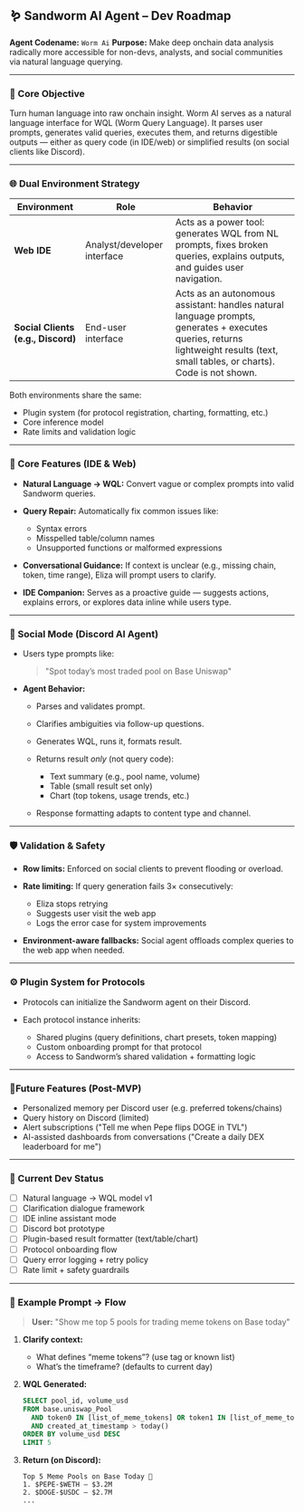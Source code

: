 ## 🪱 Sandworm AI Agent – Dev Roadmap

**Agent Codename:** `Worm Ai`
**Purpose:** Make deep onchain data analysis radically more accessible for non-devs, analysts, and social communities via natural language querying.

---

### 🔮 Core Objective

Turn human language into raw onchain insight.
Worm AI serves as a natural language interface for WQL (Worm Query Language). It parses user prompts, generates valid queries, executes them, and returns digestible outputs — either as query code (in IDE/web) or simplified results (on social clients like Discord).

---

### 🌐 Dual Environment Strategy

| Environment                        | Role                        | Behavior                                                                                                                                                                         |
| ---------------------------------- | --------------------------- | -------------------------------------------------------------------------------------------------------------------------------------------------------------------------------- |
| **Web IDE**                        | Analyst/developer interface | Acts as a power tool: generates WQL from NL prompts, fixes broken queries, explains outputs, and guides user navigation.                                                         |
| **Social Clients (e.g., Discord)** | End-user interface          | Acts as an autonomous assistant: handles natural language prompts, generates + executes queries, returns lightweight results (text, small tables, or charts). Code is not shown. |

Both environments share the same:

- Plugin system (for protocol registration, charting, formatting, etc.)
- Core inference model
- Rate limits and validation logic

---

### 🧠 Core Features (IDE & Web)

- **Natural Language → WQL:** Convert vague or complex prompts into valid Sandworm queries.
- **Query Repair:** Automatically fix common issues like:

  - Syntax errors
  - Misspelled table/column names
  - Unsupported functions or malformed expressions

- **Conversational Guidance:** If context is unclear (e.g., missing chain, token, time range), Eliza will prompt users to clarify.
- **IDE Companion:** Serves as a proactive guide — suggests actions, explains errors, or explores data inline while users type.

---

### 💬 Social Mode (Discord AI Agent)

- Users type prompts like:

  > "Spot today’s most traded pool on Base Uniswap"

- **Agent Behavior:**

  - Parses and validates prompt.
  - Clarifies ambiguities via follow-up questions.
  - Generates WQL, runs it, formats result.
  - Returns result _only_ (not query code):

    - Text summary (e.g., pool name, volume)
    - Table (small result set only)
    - Chart (top tokens, usage trends, etc.)

  - Response formatting adapts to content type and channel.

---

### 🛡️ Validation & Safety

- **Row limits:** Enforced on social clients to prevent flooding or overload.
- **Rate limiting:** If query generation fails 3× consecutively:

  - Eliza stops retrying
  - Suggests user visit the web app
  - Logs the error case for system improvements

- **Environment-aware fallbacks:** Social agent offloads complex queries to the web app when needed.

---

### ⚙️ Plugin System for Protocols

- Protocols can initialize the Sandworm agent on their Discord.
- Each protocol instance inherits:

  - Shared plugins (query definitions, chart presets, token mapping)
  - Custom onboarding prompt for that protocol
  - Access to Sandworm’s shared validation + formatting logic

---

### 📍Future Features (Post-MVP)

- Personalized memory per Discord user (e.g. preferred tokens/chains)
- Query history on Discord (limited)
- Alert subscriptions ("Tell me when Pepe flips DOGE in TVL")
- AI-assisted dashboards from conversations ("Create a daily DEX leaderboard for me")

---

### 🚧 Current Dev Status

- [ ] Natural language → WQL model v1
- [ ] Clarification dialogue framework
- [ ] IDE inline assistant mode
- [ ] Discord bot prototype
- [ ] Plugin-based result formatter (text/table/chart)
- [ ] Protocol onboarding flow
- [ ] Query error logging + retry policy
- [ ] Rate limit + safety guardrails

---

### 🐛 Example Prompt → Flow

> **User:** "Show me top 5 pools for trading meme tokens on Base today"

1. **Clarify context:**

   - What defines “meme tokens”? (use tag or known list)
   - What’s the timeframe? (defaults to current day)

2. **WQL Generated:**

   ```sql
   SELECT pool_id, volume_usd
   FROM base.uniswap_Pool
     AND token0 IN [list_of_meme_tokens] OR token1 IN [list_of_meme_tokens]
     AND created_at_timestamp > today()
   ORDER BY volume_usd DESC
   LIMIT 5
   ```

3. **Return (on Discord):**

   ```
   Top 5 Meme Pools on Base Today 🧪
   1. $PEPE-$WETH — $3.2M
   2. $DOGE-$USDC — $2.7M
   ...
   ```
